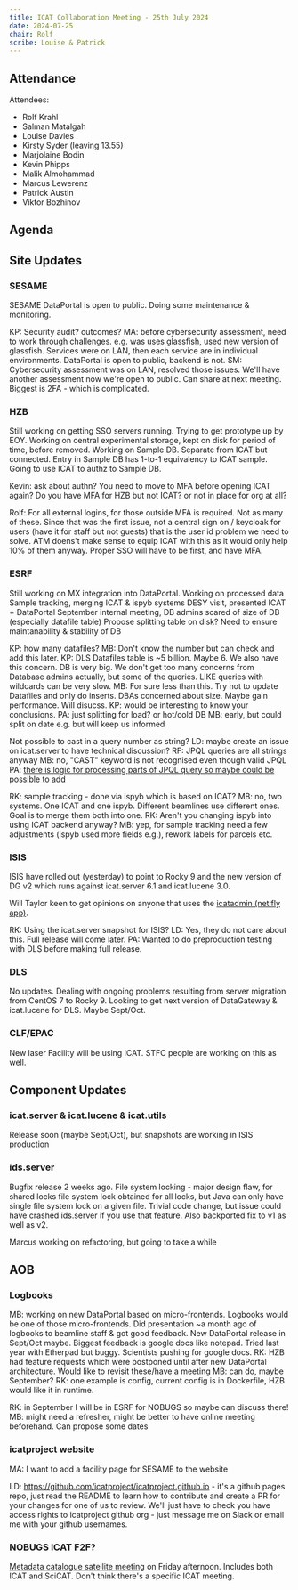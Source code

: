 ```yaml
---
title: ICAT Collaboration Meeting - 25th July 2024
date: 2024-07-25
chair: Rolf
scribe: Louise & Patrick
---
```


## Attendance

Attendees:
 - Rolf Krahl
 - Salman Matalgah
 - Louise Davies
 - Kirsty Syder (leaving 13.55)
 - Marjolaine Bodin
 - Kevin Phipps
 - Malik Almohammad
 - Marcus Lewerenz
 - Patrick Austin
 - Viktor Bozhinov


## Agenda

## Site Updates

### SESAME

SESAME DataPortal is open to public. Doing some maintenance & monitoring.

KP: Security audit? outcomes?
MA: before cybersecurity assessment, need to work through challenges. e.g. was uses glassfish, used new version of glassfish. Services were on LAN, then each service are in individual environments. DataPortal is open to public, backend is not.
SM: Cybersecurity assessment was on LAN, resolved those issues. We'll have another assessment now we're open to public. Can share at next meeting. Biggest is 2FA - which is complicated.

### HZB

Still working on getting SSO servers running. Trying to get prototype up by EOY.
Working on central experimental storage, kept on disk for period of time, before removed.
Working on Sample DB. Separate from ICAT but connected. Entry in Sample DB has 1-to-1 equivalency to ICAT sample. Going to use ICAT to authz to Sample DB.

Kevin: ask about authn? You need to move to MFA before opening ICAT again? Do you have MFA for HZB but not ICAT? or not in place for org at all?

Rolf: For all external logins, for those outside MFA is required. Not as many of these. Since that was the first issue, not a central sign on / keycloak for users (have it for staff but not guests) that is the user id problem we need to solve. ATM doens't make sense to equip ICAT with this as it would only help 10% of them anyway. Proper SSO will have to be first, and have MFA.

### ESRF

Still working on MX integration into DataPortal. Working on processed data
Sample tracking, merging ICAT & ispyb systems
DESY visit, presented ICAT + DataPortal
September internal meeting, DB admins scared of size of DB (especially datafile table) Propose splitting table on disk? Need to ensure maintanability & stability of DB

KP: how many datafiles?
MB: Don't know the number but can check and add this later.
KP: DLS Datafiles table is ~5 billion. Maybe 6. We also have this concern. DB is very big. We don't get too many concerns from Database admins actually, but some of the queries. LIKE queries with wildcards can be very slow.
MB: For sure less than this. Try not to update Datafiles and only do inserts. DBAs concerned about size. Maybe gain performance. Will disucss.
KP: would be interesting to know your conclusions.
PA: just splitting for load? or hot/cold DB
MB: early, but could split on date e.g. but will keep us informed

Not possible to cast in a query number as string?
LD: maybe create an issue on icat.server to have technical discussion?
RF: JPQL queries are all strings anyway
MB: no, "CAST" keyword is not recognised even though valid JPQL
PA: [there is logic for processing parts of JPQL query so maybe could be possible to add](https://github.com/icatproject/icat.server/blob/a4f84a70c002acd77e41010c4f047aecd1a56047/src/main/java/org/icatproject/core/parser/SearchQuery.java#L45-L98)

RK: sample tracking - done via ispyb which is based on ICAT?
MB: no, two systems. One ICAT and one ispyb. Different beamlines use different ones. Goal is to merge them both into one.
RK: Aren't you changing ispyb into using ICAT backend anyway?
MB: yep, for sample tracking need a few adjustments (ispyb used more fields e.g.), rework labels for parcels etc.

### ISIS

ISIS have rolled out (yesterday) to point to Rocky 9 and the new version of DG v2 which runs against icat.server 6.1 and icat.lucene 3.0.

Will Taylor keen to get opinions on anyone that uses the [icatadmin (netifly app)](https://icatadmin.netlify.app/).

RK: Using the icat.server snapshot for ISIS?
LD: Yes, they do not care about this. Full release will come later.
PA: Wanted to do preproduction testing with DLS before making full release.

### DLS

No updates. Dealing with ongoing problems resulting from server migration from CentOS 7 to Rocky 9. Looking to get next version of DataGateway & icat.lucene for DLS. Maybe Sept/Oct.

### CLF/EPAC

New laser Facility will be using ICAT. STFC people are working on this as well.

## Component Updates

### icat.server & icat.lucene & icat.utils

Release soon (maybe Sept/Oct), but snapshots are working in ISIS production

### ids.server

Bugfix release 2 weeks ago. File system locking - major design flaw, for shared locks file system lock obtained for all locks, but Java can only have single file system lock on a given file. Trivial code change, but issue could have crashed ids.server if you use that feature. Also backported fix to v1 as well as v2.

Marcus working on refactoring, but going to take a while

## AOB

### Logbooks

MB: working on new DataPortal based on micro-frontends. Logbooks would be one of those micro-frontends. Did presentation ~a month ago of logbooks to beamline staff & got good feedback. New DataPortal release in Sept/Oct maybe. Biggest feedback is google docs like notepad. Tried last year with Etherpad but buggy. Scientists pushing for google docs.
RK: HZB had feature requests which were postponed until after new DataPortal architecture. Would like to revisit these/have a meeting
MB: can do, maybe September?
RK: one example is config, current config is in Dockerfile, HZB would like it in runtime.

RK: in September I will be in ESRF for NOBUGS so maybe can discuss there!
MB: might need a refresher, might be better to have online meeting beforehand. Can propose some dates

### icatproject website

MA: I want to add a facility page for SESAME to the website

LD: https://github.com/icatproject/icatproject.github.io - it's a github pages repo, just read the README to learn how to contribute and create a PR for your changes for one of us to review. We'll just have to check you have access rights to icatproject github org - just message me on Slack or email me with your github usernames.

### NOBUGS ICAT F2F?

[Metadata catalogue satellite meeting](https://indico.esrf.fr/event/149/) on Friday afternoon. Includes both ICAT and SciCAT. Don't think there's a specific ICAT meeting.
